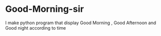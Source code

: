 # Good-Morning-sir
I make python program that display Good Morning , Good Afternoon and Good night according to time 
